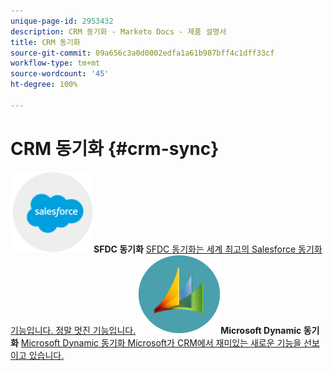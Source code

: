 ```yaml
---
unique-page-id: 2953432
description: CRM 동기화 - Marketo Docs - 제품 설명서
title: CRM 동기화
source-git-commit: 09a656c3a0d0002edfa1a61b987bff4c1dff33cf
workflow-type: tm+mt
source-wordcount: '45'
ht-degree: 100%

---
```



# CRM 동기화 {#crm-sync}

**![SFDC 동기화](assets/sfdc.png)SFDC 동기화** [SFDC 동기화는 세계 최고의 Salesforce 동기화 기능입니다. 정말 멋진 기능입니다.](https://docs.marketo.com/display/DOCS/Salesforce+Sync)     **![Microsoft Dynamic 동기화](assets/dynamics.png)Microsoft Dynamic 동기화** [Microsoft Dynamic 동기화 Microsoft가 CRM에서 재미있는 새로운 기능을 선보이고 있습니다.](https://docs.marketo.com/display/DOCS/Microsoft+Dynamics+Sync)
